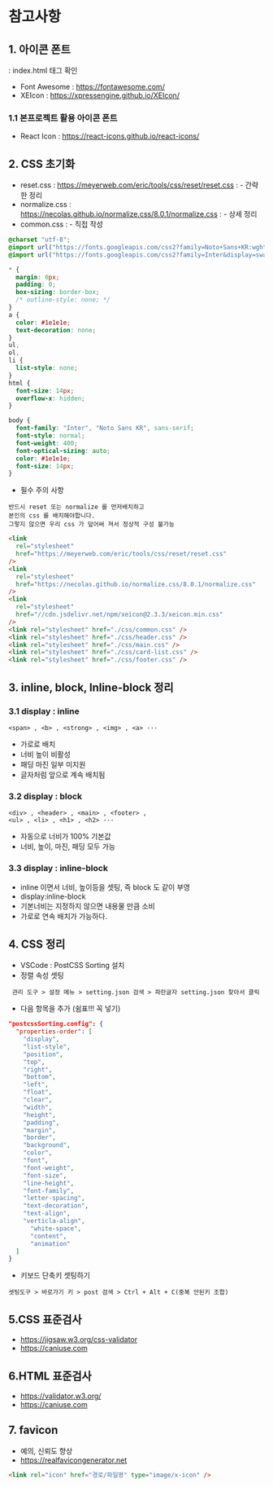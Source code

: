 # 참고사항

## 1. 아이콘 폰트

: index.html <link>태그 확인

- Font Awesome : https://fontawesome.com/
- XEIcon : https://xpressengine.github.io/XEIcon/

### 1.1 본프로젝트 활용 아이콘 폰트

- React Icon : https://react-icons.github.io/react-icons/

## 2. CSS 초기화

- reset.css
  : https://meyerweb.com/eric/tools/css/reset/reset.css
  : - 간략한 정리
- normalize.css
  : https://necolas.github.io/normalize.css/8.0.1/normalize.css
  : - 상세 정리
- common.css
  : - 직접 작성

```css
@charset "utf-8";
@import url("https://fonts.googleapis.com/css2?family=Noto+Sans+KR:wght@100..900&display=swap");
@import url("https://fonts.googleapis.com/css2?family=Inter&display=swap");

* {
  margin: 0px;
  padding: 0;
  box-sizing: border-box;
  /* outline-style: none; */
}
a {
  color: #1e1e1e;
  text-decoration: none;
}
ul,
ol,
li {
  list-style: none;
}
html {
  font-size: 14px;
  overflow-x: hidden;
}

body {
  font-family: "Inter", "Noto Sans KR", sans-serif;
  font-style: normal;
  font-weight: 400;
  font-optical-sizing: auto;
  color: #1e1e1e;
  font-size: 14px;
}
```

- 필수 주의 사항

```
반드시 reset 또는 normalize 를 먼저배치하고
본인의 css 를 배치해야합니다.
그렇지 않으면 우리 css 가 덮어써 져서 정상적 구성 불가능

```

```html
<link
  rel="stylesheet"
  href="https://meyerweb.com/eric/tools/css/reset/reset.css"
/>
<link
  rel="stylesheet"
  href="https://necolas.github.io/normalize.css/8.0.1/normalize.css"
/>
<link
  rel="stylesheet"
  href="//cdn.jsdelivr.net/npm/xeicon@2.3.3/xeicon.min.css"
/>
<link rel="stylesheet" href="./css/common.css" />
<link rel="stylesheet" href="./css/header.css" />
<link rel="stylesheet" href="./css/main.css" />
<link rel="stylesheet" href="./css/card-list.css" />
<link rel="stylesheet" href="./css/footer.css" />
```

## 3. inline, block, lnline-block 정리

### 3.1 display : inline

```
<span> , <b> , <strong> , <img> , <a> ···
```

- 가로로 배치
- 너비 높이 비활성
- 패딩 마진 일부 미지원
- 글자처럼 앞으로 계속 배치됨

### 3.2 display : block

```
<div> , <header> , <main> , <footer> ,
<ul> , <li> , <h1> , <h2> ···
```

- 자동으로 너비가 100% 기본값
- 너비, 높이, 마진, 패딩 모두 가능

### 3.3 display : inline-block

- inline 이면서 너비, 높이등을 셋팅, 즉 block 도 같이 부영
- display:inline-block
- 기본너비는 지정하지 않으면 내용물 만큼 소비
- 가로로 연속 배치가 가능하다.

## 4. CSS 정리

- VSCode : PostCSS Sorting 설치
- 정렬 속성 셋팅

```
 관리 도구 > 설정 메뉴 > setting.json 검색 > 파란글자 setting.json 찾아서 클릭

```

- 다음 항목을 추가 (쉼표!!! 꼭 넣기)

```json
"postcssSorting.config": {
  "properties-order": [
    "display",
    "list-style",
    "position",
    "top",
    "right",
    "bottom",
    "left",
    "float",
    "clear",
    "width",
    "height",
    "padding",
    "margin",
    "border",
    "background",
    "color",
    "font",
    "font-weight",
    "font-size",
    "line-height",
    "font-family",
    "letter-spacing",
    "text-decoration",
    "text-align",
    "verticla-align",
      "white-space",
      "content",
      "animation"
  ]
}
```

- 키보드 단축키 셋팅하기

```
셋팅도구 > 바로가기 키 > post 검색 > Ctrl + Alt + C(중복 안된키 조합)
```

## 5.CSS 표준검사

- https://jigsaw.w3.org/css-validator
- https://caniuse.com

## 6.HTML 표준검사

- https://validator.w3.org/
- https://caniuse.com

## 7. favicon

- 예의, 신뢰도 향상
- https://realfavicongenerator.net

```html
<link rel="icon" href="경로/파일명" type="image/x-icon" />
```
